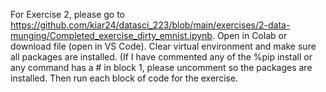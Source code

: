 For Exercise 2, please go to https://github.com/kiar24/datasci_223/blob/main/exercises/2-data-munging/Completed_exercise_dirty_emnist.ipynb. Open in Colab or download file (open in VS Code). Clear virtual environment and make sure all packages are installed. (If I have commented any of the %pip install or any command has a # in block 1, please uncomment so the packages are installed. Then run each block of code for the exercise.

